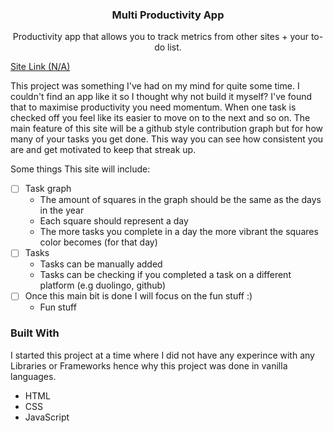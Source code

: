   <h3 align="center">Multi Productivity App</h3>

  <p align="center">
    Productivity app that allows you to track metrics from other sites + your to-do list.
    <br />
  </p>
</div>

<a href="">Site Link (N/A)</a>

This project was something I've had on my mind for quite some time. I couldn't find an app like it so I thought why not build it myself? I've found that to maximise productivity you need momentum. When one task is checked off you feel like its easier to  move on to the next and so on. The main feature of this site will be a github style contribution graph but for how many of your tasks you get done. This way you can see how consistent you are and get motivated to keep that streak up.

Some things This site will include:
- [ ] Task graph
  - The amount of squares in the graph should be the same as the days in the year
  - Each square should represent a day
  - The more tasks you complete in a day the more vibrant the squares color becomes (for that day)
- [ ] Tasks
  - Tasks can be manually added
  - Tasks can be checking if you completed a task on a different platform (e.g duolingo, github)
- [ ] Once this main bit is done I will focus on the fun stuff :)
  - Fun stuff


### Built With

I started this project at a time where I did not have any experince with any Libraries or Frameworks hence why this project was done in vanilla languages.

* HTML
* CSS
* JavaScript
